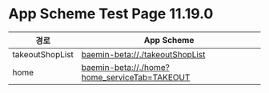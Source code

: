 # App Scheme Test Page 11.19.0 

<html>
  <head></head>
  <body>
    <table class="table table-striped">
    <thead>
    <tr>
        <th scope="col">경로</th>
        <th scope="col">App Scheme</th>
    </tr>
    </thead>
    <tbody>
    <tr>
        <td>
            takeoutShopList
        </td>
        <td>
            <a class="baeminScheme" href="baemin-beta://./takeoutShopList">baemin-beta://./takeoutShopList</a>
        </td>
    </tr>
      <tr>
        <td>
            home
        </td>
        <td>
          <a class="baeminScheme" href="baemin-beta://./home?home_serviceTab=TAKEOUT">baemin-beta://./home?home_serviceTab=TAKEOUT</a>
        </td>
    </tr>
      </tbody>
